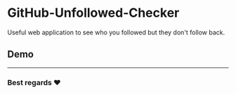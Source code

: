 # GitHub-Unfollowed-Checker

Useful web application to see who you followed but they don't follow back.

## Demo

<hr/>

### Best regards :heart:
